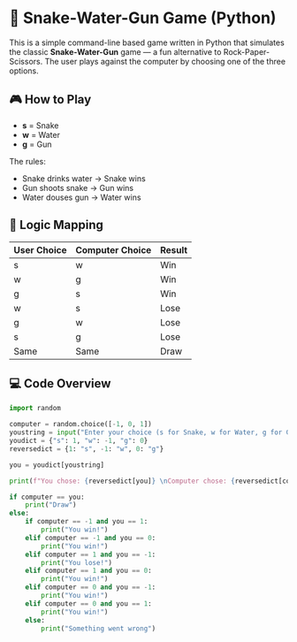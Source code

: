 # 🐍 Snake-Water-Gun Game (Python)

This is a simple command-line based game written in Python that simulates the classic **Snake-Water-Gun** game — a fun alternative to Rock-Paper-Scissors. The user plays against the computer by choosing one of the three options.

## 🎮 How to Play

- **s** = Snake  
- **w** = Water  
- **g** = Gun

The rules:
- Snake drinks water → Snake wins  
- Gun shoots snake → Gun wins  
- Water douses gun → Water wins

## 🧠 Logic Mapping

| User Choice | Computer Choice | Result     |
|-------------|------------------|------------|
| s           | w                | Win        |
| w           | g                | Win        |
| g           | s                | Win        |
| w           | s                | Lose       |
| g           | w                | Lose       |
| s           | g                | Lose       |
| Same        | Same             | Draw       |

## 💻 Code Overview

```python
import random

computer = random.choice([-1, 0, 1])
youstring = input("Enter your choice (s for Snake, w for Water, g for Gun): ")
youdict = {"s": 1, "w": -1, "g": 0}
reversedict = {1: "s", -1: "w", 0: "g"}

you = youdict[youstring]

print(f"You chose: {reversedict[you]} \nComputer chose: {reversedict[computer]}")

if computer == you:
    print("Draw")
else:
    if computer == -1 and you == 1:
        print("You win!")
    elif computer == -1 and you == 0:
        print("You win!")
    elif computer == 1 and you == -1:
        print("You lose!")
    elif computer == 1 and you == 0:
        print("You win!")
    elif computer == 0 and you == -1:
        print("You win!")
    elif computer == 0 and you == 1:
        print("You win!")
    else:
        print("Something went wrong")
